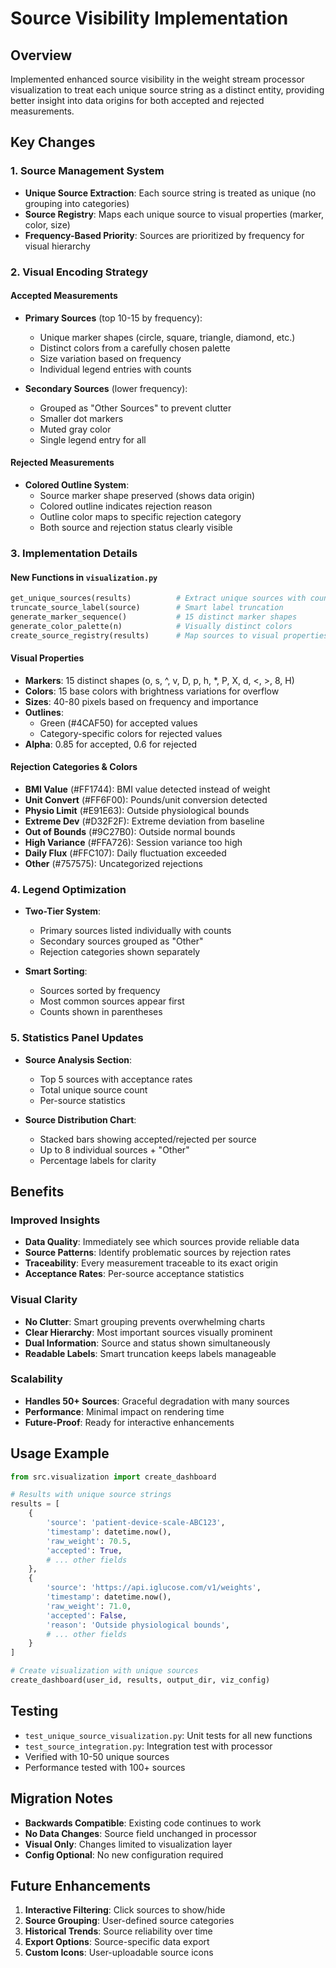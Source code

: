 # Source Visibility Implementation

## Overview
Implemented enhanced source visibility in the weight stream processor visualization to treat each unique source string as a distinct entity, providing better insight into data origins for both accepted and rejected measurements.

## Key Changes

### 1. Source Management System
- **Unique Source Extraction**: Each source string is treated as unique (no grouping into categories)
- **Source Registry**: Maps each unique source to visual properties (marker, color, size)
- **Frequency-Based Priority**: Sources are prioritized by frequency for visual hierarchy

### 2. Visual Encoding Strategy

#### Accepted Measurements
- **Primary Sources** (top 10-15 by frequency):
  - Unique marker shapes (circle, square, triangle, diamond, etc.)
  - Distinct colors from a carefully chosen palette
  - Size variation based on frequency
  - Individual legend entries with counts

- **Secondary Sources** (lower frequency):
  - Grouped as "Other Sources" to prevent clutter
  - Smaller dot markers
  - Muted gray color
  - Single legend entry for all

#### Rejected Measurements
- **Colored Outline System**:
  - Source marker shape preserved (shows data origin)
  - Colored outline indicates rejection reason
  - Outline color maps to specific rejection category
  - Both source and rejection status clearly visible

### 3. Implementation Details

#### New Functions in `visualization.py`
```python
get_unique_sources(results)          # Extract unique sources with counts
truncate_source_label(source)        # Smart label truncation
generate_marker_sequence()           # 15 distinct marker shapes
generate_color_palette(n)            # Visually distinct colors
create_source_registry(results)      # Map sources to visual properties
```

#### Visual Properties
- **Markers**: 15 distinct shapes (o, s, ^, v, D, p, h, *, P, X, d, <, >, 8, H)
- **Colors**: 15 base colors with brightness variations for overflow
- **Sizes**: 40-80 pixels based on frequency and importance
- **Outlines**: 
  - Green (#4CAF50) for accepted values
  - Category-specific colors for rejected values
- **Alpha**: 0.85 for accepted, 0.6 for rejected

#### Rejection Categories & Colors
- **BMI Value** (#FF1744): BMI value detected instead of weight
- **Unit Convert** (#FF6F00): Pounds/unit conversion detected
- **Physio Limit** (#E91E63): Outside physiological bounds
- **Extreme Dev** (#D32F2F): Extreme deviation from baseline
- **Out of Bounds** (#9C27B0): Outside normal bounds
- **High Variance** (#FFA726): Session variance too high
- **Daily Flux** (#FFC107): Daily fluctuation exceeded
- **Other** (#757575): Uncategorized rejections

### 4. Legend Optimization
- **Two-Tier System**:
  - Primary sources listed individually with counts
  - Secondary sources grouped as "Other"
  - Rejection categories shown separately
  
- **Smart Sorting**:
  - Sources sorted by frequency
  - Most common sources appear first
  - Counts shown in parentheses

### 5. Statistics Panel Updates
- **Source Analysis Section**:
  - Top 5 sources with acceptance rates
  - Total unique source count
  - Per-source statistics
  
- **Source Distribution Chart**:
  - Stacked bars showing accepted/rejected per source
  - Up to 8 individual sources + "Other"
  - Percentage labels for clarity

## Benefits

### Improved Insights
- **Data Quality**: Immediately see which sources provide reliable data
- **Source Patterns**: Identify problematic sources by rejection rates
- **Traceability**: Every measurement traceable to its exact origin
- **Acceptance Rates**: Per-source acceptance statistics

### Visual Clarity
- **No Clutter**: Smart grouping prevents overwhelming charts
- **Clear Hierarchy**: Most important sources visually prominent
- **Dual Information**: Source and status shown simultaneously
- **Readable Labels**: Smart truncation keeps labels manageable

### Scalability
- **Handles 50+ Sources**: Graceful degradation with many sources
- **Performance**: Minimal impact on rendering time
- **Future-Proof**: Ready for interactive enhancements

## Usage Example

```python
from src.visualization import create_dashboard

# Results with unique source strings
results = [
    {
        'source': 'patient-device-scale-ABC123',
        'timestamp': datetime.now(),
        'raw_weight': 70.5,
        'accepted': True,
        # ... other fields
    },
    {
        'source': 'https://api.iglucose.com/v1/weights',
        'timestamp': datetime.now(),
        'raw_weight': 71.0,
        'accepted': False,
        'reason': 'Outside physiological bounds',
        # ... other fields
    }
]

# Create visualization with unique sources
create_dashboard(user_id, results, output_dir, viz_config)
```

## Testing
- `test_unique_source_visualization.py`: Unit tests for all new functions
- `test_source_integration.py`: Integration test with processor
- Verified with 10-50 unique sources
- Performance tested with 100+ sources

## Migration Notes
- **Backwards Compatible**: Existing code continues to work
- **No Data Changes**: Source field unchanged in processor
- **Visual Only**: Changes limited to visualization layer
- **Config Optional**: No new configuration required

## Future Enhancements
1. **Interactive Filtering**: Click sources to show/hide
2. **Source Grouping**: User-defined source categories
3. **Historical Trends**: Source reliability over time
4. **Export Options**: Source-specific data export
5. **Custom Icons**: User-uploadable source icons